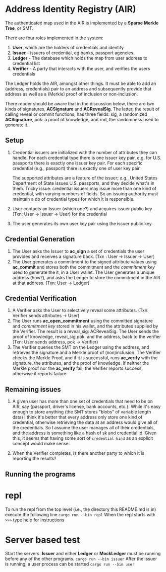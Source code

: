 # Address Identity Registry (AIR)

The authenticated map used in the AIR is implemented by a **Sparse Merkle Tree**, or SMT.

There are four roles implemented in the system:
1. **User**, which are the holders of credentials and identity
2. **Issuer** - issuers of credential, eg banks, passport agencies.
3. **Ledger** - The database which holds the map from user address to credential list
4. **Verifier** - A party that interacts with the user, and verifies the users credentials

The Ledger holds the AIR, amongst other things. It must be able to add an (address, credentials) pair to an
address and subsequently provide that address as well as a (Merkle) proof of inclusion or non-inclusion.

There reader should be aware that in the discussion below, there are two kinds of signatures, **ACSignature** and 
**ACRevealSig**. The latter, the result of calling reveal or commit functions, has three fields: sig, a randomized
**ACSignature**, pok: a proof of knowledge, and rnd, the randomness used to generate it.

## Setup
1. Credential issuers are initialized with the number of attributes they can handle. For each credential
   type there is one issuer key pair, e.g. for U.S. passports there is exactly one issuer key pair. For
   each specific credential (e.g., passport) there is exactly one of user key pair.

   The supported attributes are a feature of the issuer; e.g., United States Department of State issues
   U.S. passports, and they decide what's in them. Tricky issue: credential issuers may issue more
   than one kind of credential, with varying numbers of fields. So an issuing authority must maintain
   a db of credential types for which it is responsible.
2. User contacts an Issuer (which one?) and acquires issuer public key (Txn: User -> Issuer -> User)
   for the credential
3. The user generates its own user key pair using the issuer public key.

## Credential Generation
1. The User asks the Issuer to **ac_sign** a set of credentials the user provides and receives a signature back.
   (Txn : User -> Issuer -> User)
2. The User generates a commitment to the signed attribute values using **ac_commit** and stores both the commitment
   and the *commitment key* used to generate the it, in a User wallet. The User generates a unique address (how?),
   and asks the Ledger to store the commitment in the AIR at that address. (Txn: User -> Ledger)

## Credential Verification
1. A Verifier asks the User to selectively reveal some attributes. (Txn: Verifier sends attributes -> User)
2. The User runs **ac_open_commitment** using the committed signature and *commitment key* stored in his wallet, and the attributes
   supplied by the Verifier. The result is a reveal_sig: ACRevealSig. The User sends the proof of knowledge, reveal_sig.pok,
   and the address, back to the verifier (Txn: User sends address, pok -> Verifier)
3. The Verifier queries the SMT on the Ledger using the address, and retrieves the signature and a Merkle proof
   of (non)inclusion. The Verifier checks the Merkle Proof, and if it is successful, runs **ac_verify** with the signature,
   the attributes, and the proof of knowledge.
   If neither the Merkle proof nor the **ac_verify** fail, the Verifier reports success, otherwise it reports failure.

## Remaining issues
1. A given user has more than one set of credentials that need to be on AIR, say {passport, driver's license, bank 
accounts, etc.}. While it's easy enough to store anything (the SMT stores "blobs" of variable length data) I think
it's better that every address only store one kind of credential, otherwise retrieving the data at an address would
give all of the credentials. So I assume the user manages all of their credentials, and the address is something like
a hash of sk and credential id. Given this, it seems that having some sort of `credential kind` as an explicit concept
would make sense.

2. When the Verifier completes, is there another party to which it is reporting the results?

## Running the programs
# repl
To run the repl from the top level (i.e., the directory this README.md is in) execute the following line
`cargo run --bin repl`
When the repl starts with `>>>` type help for instructions
# Server based test
Start the servers. **Issuer** and either **Ledger** or **MockLedger** must be running before any of the other programs.
`cargo run --bin issuer`
After the issuer is running, a user process can be started
`cargo run --bin user`

